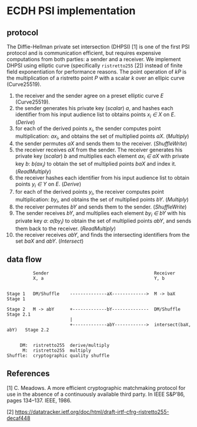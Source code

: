 # ECDH PSI implementation

## protocol

The Diffie-Hellman private set intersection (DHPSI) [1] is one of the first PSI protocol and is communication efficient, but requires expensive computations from both parties: a sender and a receiver. We implement DHPSI using elliptic curve (specifically `ristretto255` [2]) instead of finite field exponentiation for performance reasons. The point operation of _kP_ is the multiplication of a ristretto point _P_ with a scalar _k_ over an ellipic curve (Curve25519).

1. the receiver and the sender agree on a preset elliptic curve _E_ (Curve25519).
1. the sender generates his private key (*scalar*) _a_, and hashes each identifier from his input audience list to obtains points _x<sub>i</sub> ∈ X_ on _E_. (*Derive*)
1. for each of the derived points _x<sub>i</sub>_, the sender computes point multiplication: _ax<sub>i</sub>_, and obtains the set of multiplied points _aX_. (*Multiply*)
1. the sender permutes _aX_ and sends them to the receiver. (*ShuffleWrite*)
1. the receiver receives _aX_ from the sender. The receiver generates his private key (*scalar*) _b_ and multiplies each element _ax<sub>i</sub> ∈ aX_ with private key _b_: _b(ax<sub>i</sub>)_ to obtain the set of multiplied points _baX_ and index it. (*ReadMultiply*)
1. the receiver hashes each identifier from his input audience list to obtain points _y<sub>i</sub> ∈ Y_ on _E_. (*Derive*)
1. for each of the derived points _y<sub>i</sub>_, the receiver computes point multiplication: _by<sub>i</sub>_, and obtains the set of multiplied points _bY_. (*Multiply*)
1. the receiver permutes _bY_ and sends them to the sender. (*ShuffleWrite*)
1. The sender receives _bY_, and multiplies each element _by<sub>i</sub> ∈ bY_ with his private key _a_: _a(by<sub>i</sub>)_ to obtain the set of multiplied points _abY_, and sends them back to the receiver. (*ReadMultiply*)
1. the receiver receives _abY_, and finds the intersecting identifiers from the set _baX_ and _abY_. (*Intersect*)


## data flow

```
          Sender                                        Receiver
          X, a                                          Y, b


Stage 1   DM/Shuffle    --------------aX------------->  M -> baX              Stage 1

Stage 2   M -> abY      +-------------bY--------------  DM/Shuffle            Stage 2.1
                        |
                        +-------------abY------------>  intersect(baX, abY)   Stage 2.2


     DM:  ristretto255  derive/multiply
      M:  ristretto255  multiply
Shuffle:  cryptographic quality shuffle
```

## References

[1] C. Meadows. A more efficient cryptographic matchmaking protocol for use in the absence of a continuously available third party. In IEEE S&P’86, pages 134–137. IEEE, 1986.

[2] https://datatracker.ietf.org/doc/html/draft-irtf-cfrg-ristretto255-decaf448

